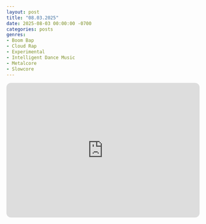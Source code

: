 ```yaml
---
layout: post
title: "08.03.2025"
date: 2025-08-03 00:00:00 -0700
categories: posts
genres:
- Boom Bap
- Cloud Rap
- Experimental
- Intelligent Dance Music
- Metalcore
- Slowcore
---
```

<iframe data-testid="embed-iframe" style="border-radius:12px" src="https://open.spotify.com/embed/playlist/3MSTiVZ3LmJi4fJrKvx8oN?utm_source=generator" width="100%" height="352" frameBorder="0" allowfullscreen="" allow="autoplay; clipboard-write; encrypted-media; fullscreen; picture-in-picture" loading="lazy"></iframe>